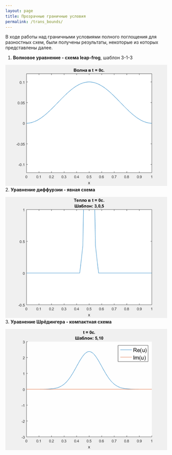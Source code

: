 ```yaml
---
layout: page
title: Прозрачные граничные условия
permalink: /trans_bounds/
---
```

В ходе работы над граничными условиями полного поглощения для разностных схем, были получены результаты, некоторые из которых представлены далее.

1. **Волновое уравнение - схема leap-frog**, шаблон 3-1-3

  ![](/images/wave_lf_anim_3_1_3_nu_0.8_t_0.35.gif)
2. **Уравнение диффурзии - явная схема**

  ![](/images/diffus_ExEuler_anim_3_0_5_nu_0.48_t_0.16.gif)
3. **Уравнение Шрёдингера - компактная схема**

  ![](/images/Shrodinger_Compact_anim_5_10_nu_0+0.4i_t_10.gif)
